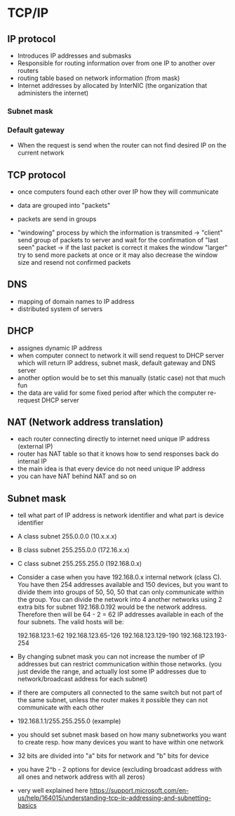 # TCP/IP

## IP protocol
* Introduces IP addresses and submasks
* Responsible for routing information over from one IP to another over routers
* routing table based on network information (from mask)
* Internet addresses by allocated by InterNIC (the organization that administers the internet)

### Subnet mask

### Default gateway
* When the request is send when the router can not find desired IP on the current network

## TCP protocol
* once computers found each other over IP how they will communicate
* data are grouped into "packets"
* packets are send in groups

* "windowing" process by which the information is transmited
-> "client" send group of packets to server and wait for the confirmation of "last seen" packet
-> if the last packet is correct it makes the window "larger" try to send more packets at once
   or it may also decrease the window size and resend not confirmed packets

## DNS
* mapping of domain names to IP address
* distributed system of servers

## DHCP
* assignes dynamic IP address
* when computer connect to network it will send request to DHCP server which will return IP address, subnet mask, default gateway and DNS server
* another option would be to set this manually (static case) not that much fun
* the data are valid for some fixed period after which the computer re-request DHCP server

## NAT (Network address translation)
* each router connecting directly to internet need unique IP address (external IP)
* router has NAT table so that it knows how to send responses back do internal IP
* the main idea is that every device do not need unique IP address
* you can have NAT behind NAT and so on

## Subnet mask
* tell what part of IP address is network identifier and what part is device identifier

* A class subnet 255.0.0.0 (10.x.x.x)
* B class subnet 255.255.0.0 (172.16.x.x)
* C class subnet 255.255.255.0 (192.168.0.x)

* Consider a case when you have 192.168.0.x internal network (class C). You have then 254 addresses available and 150 devices, but you want to divide them into
  groups of 50, 50, 50 that can only communicate within the group. You can divide the network into 4 another networks using 2 extra bits for subnet 192.168.0.192   would be the network address. Therefore then will be 64 - 2 = 62 IP addresses available in each of the four subnets. The valid hosts will be:
  
   192.168.123.1-62
   192.168.123.65-126
   192.168.123.129-190
   192.168.123.193-254

* By changing subnet mask you can not increase the number of IP addresses but can restrict communication within those networks. (you just devide the range, and actually lost some IP addresses due to network/broadcast address for each subnet)

* if there are computers all connected to the same switch but not part of the same subnet, unless the router
  makes it possible they can not communicate with each other
* 192.168.1.1/255.255.255.0 (example)
* you should set subnet mask based on how many subnetworks you want to create resp. how many devices you
  want to have within one network
  


* 32 bits are divided into "a" bits for network and "b" bits for device
* you have 2^b - 2 options for device (excluding broadcast address with all ones and network address with all zeros)

* very well explained here https://support.microsoft.com/en-us/help/164015/understanding-tcp-ip-addressing-and-subnetting-basics



